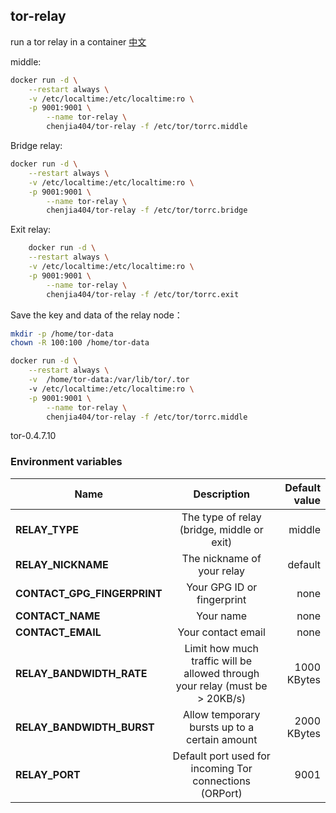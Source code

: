 ## tor-relay

run a tor relay in a container
[中文](./README.zh.md)

middle:
```bash
docker run -d \
	--restart always \
	-v /etc/localtime:/etc/localtime:ro \
	-p 9001:9001 \
		--name tor-relay \
		chenjia404/tor-relay -f /etc/tor/torrc.middle
```

Bridge relay:
```bash
docker run -d \
	--restart always \
	-v /etc/localtime:/etc/localtime:ro \
	-p 9001:9001 \
		--name tor-relay \
		chenjia404/tor-relay -f /etc/tor/torrc.bridge
```

Exit relay:
```bash
	docker run -d \
	--restart always \
	-v /etc/localtime:/etc/localtime:ro \
	-p 9001:9001 \
		--name tor-relay \
		chenjia404/tor-relay -f /etc/tor/torrc.exit
```

Save the key and data of the relay node：
```bash
mkdir -p /home/tor-data
chown -R 100:100 /home/tor-data

docker run -d \
	--restart always \
	-v  /home/tor-data:/var/lib/tor/.tor
	-v /etc/localtime:/etc/localtime:ro \
	-p 9001:9001 \
		--name tor-relay \
		chenjia404/tor-relay -f /etc/tor/torrc.middle
```


tor-0.4.7.10

### Environment variables

| Name                         | Description                                                                  | Default value |
| ---------------------------- |:----------------------------------------------------------------------------:| -------------:|
| **RELAY_TYPE**               | The type of relay (bridge, middle or exit)                                   | middle        |
| **RELAY_NICKNAME**           | The nickname of your relay                                                   | default |
| **CONTACT_GPG_FINGERPRINT**  | Your GPG ID or fingerprint                                                   | none          |
| **CONTACT_NAME**             | Your name                                                                    | none          |
| **CONTACT_EMAIL**            | Your contact email                                                           | none          |
| **RELAY_BANDWIDTH_RATE**     | Limit how much traffic will be allowed through your relay (must be > 20KB/s) | 1000 KBytes    |
| **RELAY_BANDWIDTH_BURST**    | Allow temporary bursts up to a certain amount                                | 2000 KBytes    |
| **RELAY_PORT**               | Default port used for incoming Tor connections (ORPort)                      | 9001          |